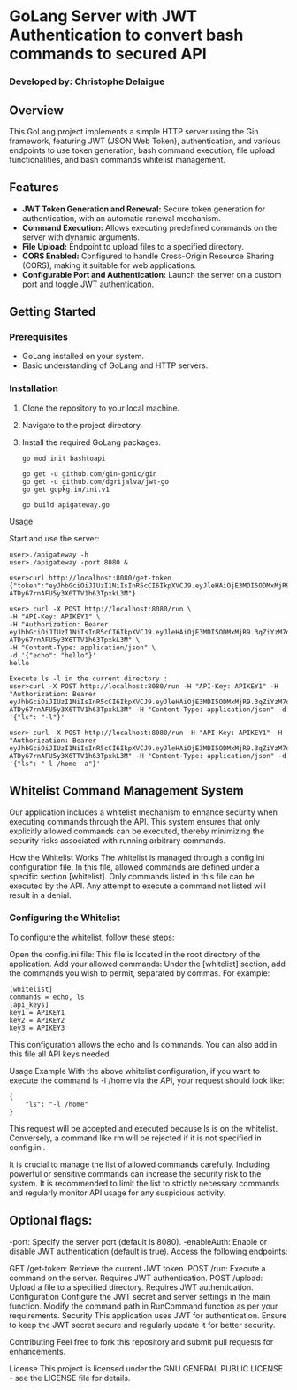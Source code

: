 # GoLang Server with JWT Authentication to convert bash commands to secured API
### Developed by: Christophe Delaigue

## Overview

This GoLang project implements a simple HTTP server using the Gin framework, featuring JWT (JSON Web Token), authentication, and various endpoints to use token generation, bash command execution, file upload functionalities, and bash commands whitelist management. 

## Features

- **JWT Token Generation and Renewal:** Secure token generation for authentication, with an automatic renewal mechanism.
- **Command Execution:** Allows executing predefined commands on the server with dynamic arguments.
- **File Upload:** Endpoint to upload files to a specified directory.
- **CORS Enabled:** Configured to handle Cross-Origin Resource Sharing (CORS), making it suitable for web applications.
- **Configurable Port and Authentication:** Launch the server on a custom port and toggle JWT authentication.

## Getting Started

### Prerequisites

- GoLang installed on your system.
- Basic understanding of GoLang and HTTP servers.

### Installation

1. Clone the repository to your local machine.
2. Navigate to the project directory.
3. Install the required GoLang packages.

   ```shell
   go mod init bashtoapi

   go get -u github.com/gin-gonic/gin
   go get -u github.com/dgrijalva/jwt-go
   go get gopkg.in/ini.v1

   go build apigateway.go 
Usage

Start and use the server:
``` 
user>./apigateway -h
user>./apigateway -port 8080 &

user>curl http://localhost:8080/get-token
{"token":"eyJhbGciOiJIUzI1NiIsInR5cCI6IkpXVCJ9.eyJleHAiOjE3MDI5ODMxMjR9.3qZiYzM7dKox-ATDy67rnAFU5y3X6TTV1h63TpxkL3M"}

user> curl -X POST http://localhost:8080/run \
-H "API-Key: APIKEY1" \
-H "Authorization: Bearer eyJhbGciOiJIUzI1NiIsInR5cCI6IkpXVCJ9.eyJleHAiOjE3MDI5ODMxMjR9.3qZiYzM7dKox-ATDy67rnAFU5y3X6TTV1h63TpxkL3M" \
-H "Content-Type: application/json" \
-d '{"echo": "hello"}'
hello

Execute ls -l in the current directory : 
user>curl -X POST http://localhost:8080/run -H "API-Key: APIKEY1" -H "Authorization: Bearer eyJhbGciOiJIUzI1NiIsInR5cCI6IkpXVCJ9.eyJleHAiOjE3MDI5ODMxMjR9.3qZiYzM7dKox-ATDy67rnAFU5y3X6TTV1h63TpxkL3M" -H "Content-Type: application/json" -d '{"ls": "-l"}'

user> curl -X POST http://localhost:8080/run -H "API-Key: APIKEY1" -H "Authorization: Bearer eyJhbGciOiJIUzI1NiIsInR5cCI6IkpXVCJ9.eyJleHAiOjE3MDI5ODMxMjR9.3qZiYzM7dKox-ATDy67rnAFU5y3X6TTV1h63TpxkL3M" -H "Content-Type: application/json" -d '{"ls": "-l /home -a"}'
```

## Whitelist Command Management System
Our application includes a whitelist mechanism to enhance security when executing commands through the API. This system ensures that only explicitly allowed commands can be executed, thereby minimizing the security risks associated with running arbitrary commands.

How the Whitelist Works
The whitelist is managed through a config.ini configuration file. In this file, allowed commands are defined under a specific section [whitelist]. Only commands listed in this file can be executed by the API. Any attempt to execute a command not listed will result in a denial.

### Configuring the Whitelist
To configure the whitelist, follow these steps:

Open the config.ini file: This file is located in the root directory of the application.
Add your allowed commands: Under the [whitelist] section, add the commands you wish to permit, separated by commas. For example:

```
[whitelist]
commands = echo, ls
[api_keys]
key1 = APIKEY1
key2 = APIKEY2
key3 = APIKEY3
```

This configuration allows the echo and ls commands. You can also add in this file all API keys needed

Usage Example
With the above whitelist configuration, if you want to execute the command ls -l /home via the API, your request should look like:

```
{
    "ls": "-l /home"
}
```

This request will be accepted and executed because ls is on the whitelist. Conversely, a command like rm will be rejected if it is not specified in config.ini.

It is crucial to manage the list of allowed commands carefully. Including powerful or sensitive commands can increase the security risk to the system. It is recommended to limit the list to strictly necessary commands and regularly monitor API usage for any suspicious activity.

## Optional flags:

-port: Specify the server port (default is 8080).
-enableAuth: Enable or disable JWT authentication (default is true).
Access the following endpoints:

GET /get-token: Retrieve the current JWT token.
POST /run: Execute a command on the server. Requires JWT authentication.
POST /upload: Upload a file to a specified directory. Requires JWT authentication.
Configuration
Configure the JWT secret and server settings in the main function.
Modify the command path in RunCommand function as per your requirements.
Security
This application uses JWT for authentication. Ensure to keep the JWT secret secure and regularly update it for better security.

Contributing
Feel free to fork this repository and submit pull requests for enhancements.

License
This project is licensed under the  GNU GENERAL PUBLIC LICENSE - see the LICENSE file for details.
